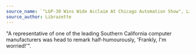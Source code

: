```yaml
---
source_name: `"LGP-30 Wins Wide Acclaim At Chicago Automation Show", Librazette, December 1955, p.6`
source_author: Librazette
---
```


"A representative of one of the leading Southern California computer manufacturers was head to remark half-humourously, 'Frankly, I'm worried!'".
